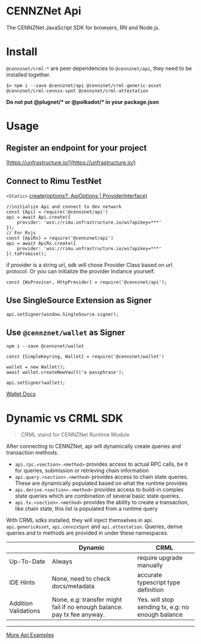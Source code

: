 # CENNZNet Api

The CENNZNet JavaScript SDK for browsers, RN and Node.js.

# Install
`@cennznet/crml-*` are peer dependencies to `@cennznet/api`, they need to be installed together.
```
$> npm i --save @cennznet/api @cennznet/crml-generic-asset @cennznet/crml-cennzx-spot @cennznet/crml-attestation
```

**Do not put @plugnet/\* or @polkadot/\* in your package.json**

# Usage
## Register an endpoint for your project
[https://unfrastructure.io/](https://unfrastructure.io/)

## Connect to Rimu TestNet
`<Static>` [create(options?: ApiOptions | ProviderInterface)](https://cennznetdocs.com/api/latest/api/classes/_cennznet_api.api.md#create)

```
//initialize Api and connect to dev network
const {Api} = require('@cennznet/api')
api = await Api.create({
    provider: 'wss://rimu.unfrastructure.io/ws?apikey=***'
});
// For Rxjs
const {ApiRx} = require('@cennznet/api')
api = await ApiRx.create({
    provider: 'wss://rimu.unfrastructure.io/ws?apikey=***'
}).toPromise();
```

if provider is a string url, sdk will chose Provider Class based on url protocol. Or you can initialize the provider Instance yourself.
```
const {WsProvicer, HttpProvider} = require('@cennznet/api');
```

## Use SingleSource Extension as Signer
```
api.setSigner(window.SingleSource.signer);
```
## Use `@cennznet/wallet` as Signer

`npm i --save @cennznet/wallet`

```
const {SimpleKeyring, Wallet} = require('@cennznet/wallet')

wallet = new Wallet();
await wallet.createNewVault('a passphrase');

api.setSigner(wallet);
```
[Wallet Docs](https://cennznetdocs.com/api/latest/wallet/Overview.md)

# Dynamic vs CRML SDK
> CRML stand for CENNZNet Runtime Module

After connecting to CENNZNet, api will dynamically create queries and transaction methods.

* `api.rpc.<section>.<method>` provides access to actual RPC calls, be it for queries, submission or retrieving chain information
* `api.query.<section>.<method>` provides access to chain state queries. These are dynamically populated based on what the runtime provides 
* `api.derive.<section>.<method>` provides access to build-in complex state queries which are combination of several basic state queries.
* `api.tx.<section>.<method>` provides the ability to create a transaction, like chain state, this list is populated from a runtime query 

With CRML sdks installed, they will inject themselves in api. `api.genericAsset`, `api.cennzxSpot` and `api.attestation`.
Queries, derive queries and tx methods are provided in under these namespaces.

|  | Dynamic | CRML |
|----| ----| ----|
| Up-To-Date | Always| require upgrade manually |
| IDE Hints | None, need to check docs/metadata | accurate typescript type definition |
| Addition Validations | None, e.g: transfer might fail if no enough balance. pay tx fee anyway. | Yes. will stop sending tx, e.g: no enough balance |      



---------
[More Api Examples](../../docs/examples)

